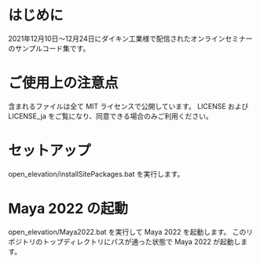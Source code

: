 # はじめに
2021年12月10日～12月24日にダイキン工業様で配信されたオンラインセミナーのサンプルコード集です。

# ご使用上の注意点
含まれるファイルは全て MIT ライセンスで公開しています。
LICENSE および LICENSE_ja をご覧になり、同意できる場合のみご利用ください。

# セットアップ
open_elevation/installSitePackages.bat を実行します。

# Maya 2022 の起動
open_elevation/Maya2022.bat を実行して Maya 2022 を起動します。
このリポジトリのトップディレクトリにパスが通った状態で Maya 2022 が起動します。